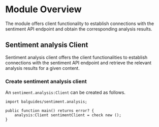 # Module Overview

The module offers client functionality to establish connections with the sentiment API endpoint and obtain the corresponding analysis results.

## Sentiment analysis Client

Sentiment analysis client offers the client functionalities to establish connections with the sentiment API endpoint and retrieve the relevant analysis 
results for a given content.

### Create sentiment analysis client

An `sentiment.analysis:Client` can be created as follows.
```ballerina
import balguides/sentiment.analysis;

public function main() returns error? {
    analysis:Client sentimentClient = check new ();
}
```

